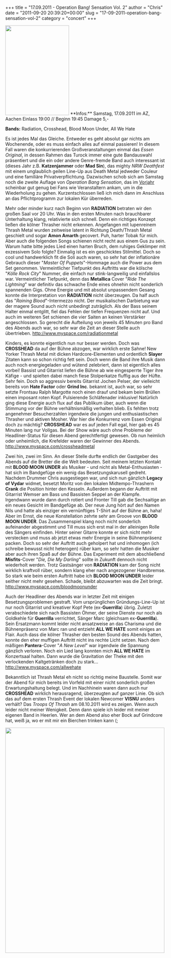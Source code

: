 +++
title = "17.09.2011 - Operation Bang! Sensation Vol. 2"
author = "Chris"
date = "2011-09-20 20:39:20+00:00"
slug = "17-09-2011-operation-bang-sensation-vol-2"
category = "concert"
+++

<img src="http://necroslaughter.de/wp-content/uploads/2011/09/2011-09-17-Operation-Bang-Sensation-2.jpg" alt="" title="2011-09-17 - Operation Bang! Sensation 2" width="200" height="281" class="alignnone size-full wp-image-6772 coverImg" />
**Infos:**
Samstag, 17.09.2011 im AZ, Aachen
Einlass 19:00 // Beginn 19:45
Damage 5,-

**Bands:** Radiation, Crosshead, Blood Moon Under, All We Hate

Es ist jedes Mal das Gleiche. Entweder es geht absolut gar nichts am Wochenende, oder es muss einfach alles auf einmal passieren! In diesem Fall waren die konkurrierenden Großveranstaltungen einmal das _Essen Original_, in dessen Rahmen das Turock immer eine gute Bandauswahl präsentiert und die ein oder andere Genre-fremde Band auch interessant ist (dieses Jahr z.B. **Katzenjammer** oder **Mad Sin**), das mighty _NRW Deathfest_ mit einem unglaublich geilen Line-Up aus Death Metal jedweder Couleur und eine familiäre Privatverpflichtung. Dazwischen schob sich am Samstag noch die zweite Auflage von _Operation Bang Sensation_, das im <a href="http://necroslaughter.de/2010/07/26-06-2010-operation-bang-sensation/" title="26.06.2010 – Operation Bang Sensation">Vorjahr</a> scheinbar gut genug bei Fans wie Veranstaltern ankam, um in die Wiederholung zu gehen. Kurzentschlossen ließ ich mich dann im Anschluss an das Pflichtprogramm zur lokalen Kür überreden.

Mehr oder minder kurz nach Beginn von **RADIATION** betraten wir den großen Saal vor 20 Uhr. Was in den ersten Minuten nach brauchbarer Unterhaltung klang, relativierte sich schnell. Denn ein richtiges Konzept ließen die kölner Thrasher nicht erkennen. Angefangen mit lupenreinem Thrash Metal wurden zeitweise latent in Richtung Death/Thrash Metal geschielt und sogar **Amon Amarth** gecovert. Puh, harter Tobak für mich. Aber auch die folgenden Songs schienen nicht recht aus einem Gus zu sein. Warum hatte bitte jedes Lied einen harten Bruch, dem ruhiges Geklimper mit exzessivem Solo folgte? Einmalig ist es ein geschicktes Stilmittel. Doch so cool und handwerklich fit die Soli auch waren, so sehr hat der inflationäre Gebrauch dieser "_Master Of Puppets_"-Hommage auch die Power aus dem Set genommen.
Vermeintlicher Tiefpunkt des Auftritts war die kölsche "_Kölle Rock City_" Nummer, die einfach nur stink-langweilig und einfallslos war. Vermeintlicher Tiefpunkt, denn das **Metallica** Cover "_Ride The Lightning_" war definitiv das schwache Ende eines ohnehin nicht sonderlich spannenden Gigs. Ohne Energie und mit absolut unpassendem Gesang konnte die Interpretation von **RADIATION** nicht überzeugen. Da half auch das "_Raining Blood_"-Intermezzo nicht.
Der musikalischen Darbietung war der magere Sound auch nicht unbedingt zuträglich. Als der Bass seinem Halter einmal entglitt, fiel das Fehlen der tiefen Frequenzen nicht auf. Und auch im weiteren Set schienen die vier Saiten an keinen Verstärker angeschlossen. So gerecht die Aufteilung von jeweils 45 Minuten pro Band des Abends auch war, so sehr war die Zeit an dieser Stelle auch übertrieben.
<a href="http://www.myspace.com/radiationmetal">http://www.myspace.com/radiationmetal</a>

Kinders, es konnte eigentlich nun nur besser werden. Doch was **CROSSHEAD** da auf der Bühne abzogen, war wirklich erste Sahne! New Yorker Thrash Metal mit dicken Hardcore-Elementen und ordentlich **Slayer** Zitaten kann so schon richtig fett sein. Doch wenn die Band ihre Musik dann auch noch energiegeladen und wütend zelebriert, dann ist eigentlich alles vorbei! Bassist und Gitarrist liefen die Bühne ab wie eingesperrte Tiger ihre Käfige - und spielten dabei manch fiese Stolperkatze fluffig aus der Hüfte. Sehr fein. Doch so aggressiv bereits Gitarrist Jochen Pelser, der vielleicht bereits von **Hate Factor** oder **Grind Inc**. bekannt ist, auch war, so sehr setzte Frontsau Ralph Margotte noch einen drauf und bekam beim Brüllen einen imposant roten Kopf. Pulsierende Schläfenader inklusive!
Natürlich ging diese Energie auch flux auf das Publikum über, auch wenn die Stimmung vor der Bühne verhältnismäßig verhalten blieb. Es fehlten trotz angenehmer Besucherzahlen irgendwie die jungen und enthusiastischen Thrasher und aktiven Mosher. War hier die Konkurrenz vom Essen Original doch zu mächtig? **CROSSHEAD** war es auf jeden Fall egal, hier gab es 45 Minuten lang nur Vollgas. Bei der Show wäre auch ohne Probleme der Headliner-Status für diesen Abend gerechtfertigt gewesen. Ob nun heimlich oder unheimlich, die Krefelder waren der Gewinner des Abends.
<a href="http://www.myspace.com/crossheadmetal">http://www.myspace.com/crossheadmetal</a>

Zwei hin, zwei im Sinn. An dieser Stelle durfte endlich der Gastgeber des Abends auf die Bretter die die Welt bedeuten. Seit meinem letzten Kontakt mit **BLOOD MOON UNDER** als Musiker - und nicht als Metal-Enthusiasten - hat sich im Bandgefüge ein wenig das Besetzungskarusell gedreht. Nachdem Drummer Chris ausgestiegen war, und sich nun gänzlich **Legacy of Vydar** widmet, besetzt Moritz von den lokalen Midtempo-Thrashern **Crank** die Position hinter den Kesseln. Außerdem begann der Auftritt mit Gitarrist Wemser am Bass und Bassisten Seppel an der Klampfe. Irgendwann wurde dann durch rotiert und Fronter Till gab die Sechsaitige an ein neues Gesicht im Bandgefüge ab. Der neue Jung hört auf den Namen Nils und hatte als einziger ein vernünftiges T-Shirt auf der Bühne an, haha!
Aber im Ernst, die neue Konstellation zehrte sehr am Groove von **BLOOD MOON UNDER**. Das Zusammenspiel klang noch nicht sonderlich aufeinander abgestimmt und Till muss sich erst mal in der alleinigen Rolle des Sängers einfinden. Hinter seiner Gitarre konnte er sich nicht mehr verstecken und muss ab jetzt etwas mehr Energie in seine Bühnenpräsenz packen. Doch so sehr der Auftritt auch geholpert hat und inhomogen (ich schreibe bewusst nicht heterogen) rüber kam, so sehr hatten die Musiker aber auch ihren Spaß auf der Bühne. Das Experiment mit dem abschließend **Misfits**-Cover "_Die, Die My Darling_" sollte in Zukunft dennoch nicht wiederholt werden. Trotz Gastsänger von **RADIATION** kam der Song nicht wirklich kraftvoll rüber, sondern klang eher nach angezogener Handbremse.
So stark wie beim ersten Auftritt habe ich **BLOOD MOON UNDER** leider seither nicht mehr gesehen. Schade, bleibt abzuwarten was die Zeit bringt.
<a href="http://www.myspace.com/bloodmoonunder">http://www.myspace.com/bloodmoonunder</a>

Auch der Headliner des Abends war in letzter Zeit mit einigen Besetzungsproblemen gestraft. Vom ursprünglichen Gründungs-Line-Up ist nur noch Gitarrist und kreativer Kopf Pete (ex-**Guerrilla**) übrig. Zuletzt verabschiedete sich nach Bassisten Öhmer, der seine Dienste nur noch als Goldkehle für **Guerrilla** verrichtet, Sänger Marc (gleichsam ex-**Guerrilla**). Sein Ersatzmann kommt leider nicht ansatzweise an das Charisma und die Bühnenpräsenz von Marc ran und entzieht **ALL WE HATE** somit einiges an Flair.
Auch dass die kölner Thrasher den besten Sound des Abends hatten, konnte den eher muffigen Auftritt nicht ins rechte Licht setzen. Nach dem mäßigen **Pantera**-Cover "_A New Level_" war irgendwie die Spannung gänzlich verloren. Noch ein Lied lang konnten mich **ALL WE HATE** im Konzertsaal halten. Dann wurde die Gravitation der Theke mit den verlockenden Kaltgetränken doch zu stark...
<a href="http://www.myspace.com/allwehate">http://www.myspace.com/allwehate</a>

Bekanntlich ist Thrash Metal eh nicht so richtig meine Baustelle. Somit war der Abend für mich bereits im Vorfeld mit einer nicht sonderlich großen Erwartungshaltung belegt. Und im Nachhinein waren dann auch nur **CROSSHEAD** wirklich herausragend, überzeugten auf ganzer Linie. Ob sich das auf dem ersten Thrash Event der lokalen Newcomer **VISNU** anders verhält? Das _Troops Of Thrash_ am 08.10.2011 wird es zeigen. Wenn auch leider nicht meiner Wenigkeit. Denn dann spiele ich leider mit meiner eigenen Band in Heerlen. Wer an dem Abend also eher Bock auf Grindcore hat, weiß ja, wo er mit mir ein Bierchen trinken kann (;

<img src="http://necroslaughter.de/wp-content/uploads/2011/09/2011-08-10-Troops-Of-Thrash.jpg" alt="" title="2011-08-10-Troops-Of-Thrash" width="500" height="705" class="alignnone size-full wp-image-6773" />
